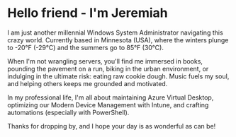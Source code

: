 # Hello friend - I'm Jeremiah  

I am just another millennial Windows System Administrator navigating this crazy world. Currently based in Minnesota (USA), where the winters plunge to -20&deg;F (-29&deg;C) and the summers go to 85&deg;F (30&deg;C).  

When I'm not wrangling servers, you'll find me immersed in books, pounding the pavement on a run, biking in the urban environment, or indulging in the ultimate risk: eating raw cookie dough. 
Music fuels my soul, and helping others keeps me grounded and motivated.

In my professional life, I'm all about maintaining Azure Virtual Desktop, optimizing our Modern Device Management with Intune, and crafting automations (especially with PowerShell).

Thanks for dropping by, and I hope your day is as wonderful as can be!  

